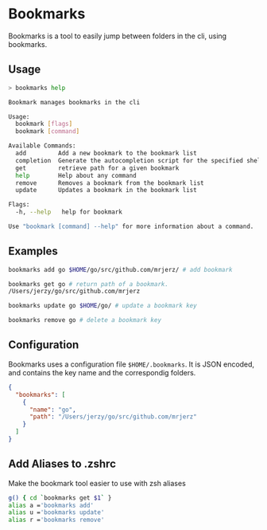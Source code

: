 # Bookmarks

Bookmarks is a tool to easily jump between folders in the cli, using bookmarks.

## Usage

```bash
> bookmarks help

Bookmark manages bookmarks in the cli

Usage:
  bookmark [flags]
  bookmark [command]

Available Commands:
  add         Add a new bookmark to the bookmark list
  completion  Generate the autocompletion script for the specified shell
  get         retrieve path for a given bookmark
  help        Help about any command
  remove      Removes a bookmark from the bookmark list
  update      Updates a bookmark in the bookmark list

Flags:
  -h, --help   help for bookmark

Use "bookmark [command] --help" for more information about a command.
```

## Examples

```bash
bookmarks add go $HOME/go/src/github.com/mrjerz/ # add bookmark

bookmarks get go # return path of a bookmark.
/Users/jerzy/go/src/github.com/mrjerz

bookmarks update go $HOME/go/ # update a bookmark key

bookmarks remove go # delete a bookmark key
```

## Configuration

Bookmarks uses a configuration file `$HOME/.bookmarks`. It is JSON encoded, and contains the key name and the correspondig folders.

```json
{
  "bookmarks": [
    {
      "name": "go",
      "path": "/Users/jerzy/go/src/github.com/mrjerz"
    }
  ]
}
```

## Add Aliases to .zshrc

Make the bookmark tool easier to use with zsh aliases

```bash
g() { cd `bookmarks get $1` }
alias a ='bookmarks add'
alias u ='bookmarks update'
alias r ='bookmarks remove'
```

